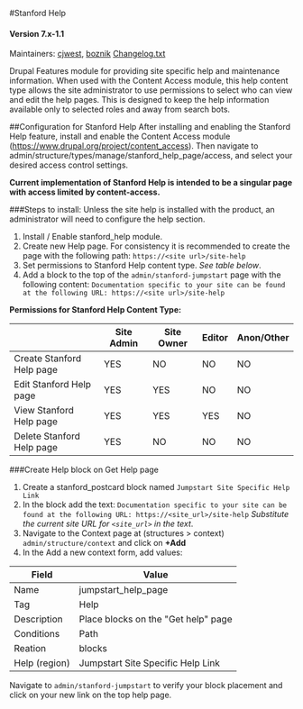 #Stanford Help
#### Version 7.x-1.1

Maintainers: [cjwest](https://github.com/cjwest), [boznik](https://github.com/boznik)
[Changelog.txt](CHANGELOG.txt)

Drupal Features module for providing site specific help and maintenance information. When used with the Content Access module, this help content type allows the site administrator to use permissions to select who can view and edit the help pages. This is designed to keep the help information available only to selected roles and away from search bots. 

##Configuration for Stanford Help
After installing and enabling the Stanford Help feature, install and enable the Content Access module (https://www.drupal.org/project/content_access). Then navigate to admin/structure/types/manage/stanford_help_page/access, and select your desired access control settings.

**Current implementation of Stanford Help is intended to be a singular page with access limited by content-access.**

###Steps to install:
Unless the site help is installed with the product, an administrator will need to configure the help section.

1. Install / Enable stanford_help module.
2. Create new Help page. For consistency it is recommended to create the page with the following path: `https://<site url>/site-help`
3. Set permissions to Stanford Help content type. *See table below*.
4. Add a block to the top of the `admin/stanford-jumpstart` page with the following content:
`Documentation specific to your site can be found at the following URL:
https://<site url>/site-help`

**Permissions for Stanford Help Content Type:**

| |Site Admin|Site Owner|Editor|Anon/Other|
|---|---|---|---|---|
|Create Stanford Help page|YES|NO|NO|NO|
|Edit Stanford Help page|YES|YES|NO|NO|
|View Stanford Help page|YES|YES|YES|NO|
|Delete Stanford Help page|YES|NO|NO|NO|

###Create Help block on Get Help page

1. Create a stanford_postcard block named `Jumpstart Site Specific Help Link`
2. In the block add the text:
`Documentation specific to your site can be found at the following URL:
https://<site_url>/site-help`
*Substitute the current site URL for `<site_url>` in the text*.
3. Navigate to the Context page at (structures > context) `admin/structure/context` and click on **+Add**
4. In the Add a new context form, add values:

|Field|Value|
|---|---|
|Name|jumpstart_help_page|
|Tag|Help|
|Description|Place blocks on the "Get help" page|
|Conditions|Path|
|Reation|blocks|
|Help (region)|Jumpstart Site Specific Help Link|

Navigate to `admin/stanford-jumpstart` to verify your block placement and click on your new link on the top help page.

